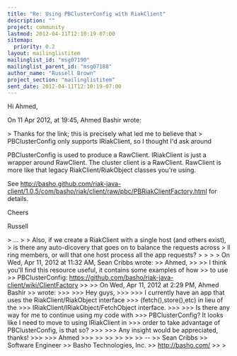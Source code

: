 ```yaml
---
title: "Re: Using PBClusterConfig with RiakClient"
description: ""
project: community
lastmod: 2012-04-11T12:10:19-07:00
sitemap:
  priority: 0.2
layout: mailinglistitem
mailinglist_id: "msg07190"
mailinglist_parent_id: "msg07188"
author_name: "Russell Brown"
project_section: "mailinglistitem"
sent_date: 2012-04-11T12:10:19-07:00
---
```



Hi Ahmed,

On 11 Apr 2012, at 19:45, Ahmed Bashir wrote:

&gt; Thanks for the link; this is precisely what led me to believe that
&gt; PBClusterConfig only supports IRiakClient, so I thought I'd ask around

PBClusterConfig is used to produce a RawClient. IRiakClient is just a wrapper 
around RawClient. The cluster client is a RawClient. RawClient is more like 
that legacy RiakClient/RiakObject classes you're using.

See 
http://basho.github.com/riak-java-client/1.0.5/com/basho/riak/client/raw/pbc/PBRiakClientFactory.html
 for details.

Cheers

Russell


&gt; ...
&gt; 
&gt; Also, if we create a RiakClient with a single host (and others exist),
&gt; is there any auto-dicovery that goes on to balance the requests across
&gt; ll ring members, or will that one host process all the app requests?
&gt; 
&gt; 
&gt; 
&gt; On Wed, Apr 11, 2012 at 11:32 AM, Sean Cribbs  wrote:
&gt;&gt; Ahmed,
&gt;&gt; 
&gt;&gt; I think you'll find this resource useful, it contains some examples of how
&gt;&gt; to use
&gt;&gt; PBClusterConfig: https://github.com/basho/riak-java-client/wiki/ClientFactory
&gt;&gt; 
&gt;&gt; On Wed, Apr 11, 2012 at 2:29 PM, Ahmed Bashir 
&gt;&gt; wrote:
&gt;&gt;&gt; 
&gt;&gt;&gt; Hey guys,
&gt;&gt;&gt; 
&gt;&gt;&gt; I currently have an app that uses the RiakClient/RiakObject interface
&gt;&gt;&gt; (fetch(),store(),etc) in lieu of the
&gt;&gt;&gt; IRiakClient/IRiakObject/FetchObject interface.
&gt;&gt;&gt; 
&gt;&gt;&gt; Is there any way for me to continue using my code with
&gt;&gt;&gt; PBClusterConfig? It looks like I need to move to using IRiakClient in
&gt;&gt;&gt; order to take advantage of PBClusterConfig, is that so?
&gt;&gt;&gt; 
&gt;&gt;&gt; Any insight would be appreciated, thanks!
&gt;&gt;&gt; 
&gt;&gt;&gt; Ahmed
&gt;&gt;&gt; 
&gt;&gt; 
&gt;&gt; 
&gt;&gt; 
&gt;&gt; 
&gt;&gt; --
&gt;&gt; Sean Cribbs 
&gt;&gt; Software Engineer
&gt;&gt; Basho Technologies, Inc.
&gt;&gt; http://basho.com/
&gt;&gt; 
&gt; 

